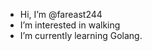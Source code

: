-  Hi, I’m @fareast244
-  I’m interested in walking
-  I’m currently learning Golang.

<!---
fareast244/fareast244 is a ✨ special ✨ repository because its `README.md` (this file) appears on your GitHub profile.
You can click the Preview link to take a look at your changes.
--->
